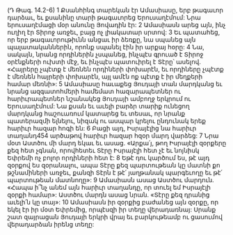 (Դ Թագ. 14.2-6)
1 Քսանհինգ տարեկան էր Ամասիասը, երբ թագաւոր դարձաւ, եւ քսանինը տարի թագաւորեց Երուսաղէմում: Նրա երուսաղէմացի մօր անունը Յովադին էր: 2 Ամասիասն արեց այն, ինչ ուղիղ էր Տիրոջ առջեւ, բայց ոչ լիակատար սրտով:
3 Եւ պատահեց, որ երբ թագաւորութիւնն անցաւ իր ձեռքը, նա սպանեց այն պալատականներին, որոնք սպանել էին իր արքայ հօրը: 4 Նա, սակայն, նրանց որդիներին չսպանեց, ինչպէս գրուած է Տիրոջ օրէնքների ուխտի մէջ, եւ ինչպէս պատուիրել է Տէրը՝ ասելով. «Հայրերը չպէտք է մեռնեն որդիների փոխարէն, եւ որդիները չպէտք է մեռնեն հայրերի փոխարէն, այլ ամէն ոք պէտք է իր մեղքերի համար մեռնի»:
5 Ամասիասը հաւաքեց Յուդայի տան մարդկանց եւ նրանց ազգատոհմերի համեմատ հազարապետներ ու հարիւրապետներ նշանակեց Յուդայի ամբողջ երկրում ու Երուսաղէմում: Նա քսան եւ աւելի բարձր տարիք ունեցող մարդկանց հաշուառում կատարեց եւ տեսաւ, որ նրանք պատերազմի ելնելու, նիզակ ու ասպար կրելու ընդունակ երեք հարիւր հազար հոգի են: 6 Բացի այդ, Իսրայէլից նա հարիւր տաղանդ454 արծաթով հարիւր հազար հզօր մարդ վարձեց: 7 Նրա մօտ Աստծու մի մարդ եկաւ եւ ասաց. «Արքա՛յ, թող Իսրայէլի զօրքերը քեզ հետ չգնան, որովհետեւ Տէրը Իսրայէլի հետ չէ եւ նոյնիսկ Եփրեմի ոչ բոլոր որդիների հետ է: 8 Եթէ դու կարծում ես, թէ այդ զօրքով ես զօրանալու, ապա Տէրը քեզ պարտութեան կը մատնի քո թշնամիների առջեւ, քանզի Տէրն է թէ՛ յաղթանակ պարգեւողը եւ թէ՛ պարտութեան մատնողը»: 9 Ամասիասն ասաց Աստծու մարդուն. «Հապա ի՞նչ անեմ այն հարիւր տաղանդը, որ տուել եմ Իսրայէլի զօրքի համար»: Աստծու մարդն ասաց նրան. «Տէրը քեզ դրանից աւելի՛ն կը տայ»: 10 Ամասիասն իր զօրքից բաժանեց այն զօրքը, որ եկել էր իր մօտ Եփրեմից, որպէսզի իր տեղը վերադառնայ: Սրանք շատ զայրացան Յուդայի երկրի վրայ եւ բարկութեամբ ու ցասումով վերադարձան իրենց տեղը:
